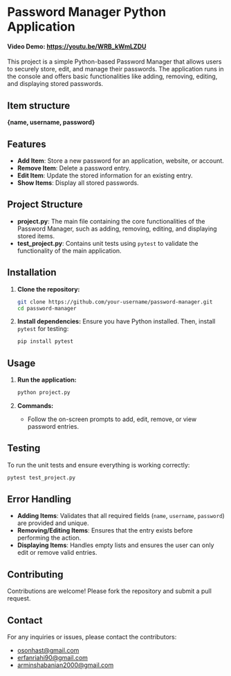 
# Password Manager Python Application
#### Video Demo:  <https://youtu.be/WRB_kWmLZDU>
This project is a simple Python-based Password Manager that allows users to securely store, edit, and manage their passwords. The application runs in the console and offers basic functionalities like adding, removing, editing, and displaying stored passwords.

## Item structure
**{name, username, password}**

## Features

- **Add Item**: Store a new password for an application, website, or account.
- **Remove Item**: Delete a password entry.
- **Edit Item**: Update the stored information for an existing entry.
- **Show Items**: Display all stored passwords.

## Project Structure

- **project.py**: The main file containing the core functionalities of the Password Manager, such as adding, removing, editing, and displaying stored items.
- **test_project.py**: Contains unit tests using `pytest` to validate the functionality of the main application.

## Installation

1. **Clone the repository:**
   ```bash
   git clone https://github.com/your-username/password-manager.git
   cd password-manager
   ```

2. **Install dependencies:**
   Ensure you have Python installed. Then, install `pytest` for testing:
   ```bash
   pip install pytest
   ```

## Usage

1. **Run the application:**
   ```bash
   python project.py
   ```

2. **Commands:**
   - Follow the on-screen prompts to add, edit, remove, or view password entries.

## Testing

To run the unit tests and ensure everything is working correctly:
```bash
pytest test_project.py
```

## Error Handling

- **Adding Items**: Validates that all required fields (`name`, `username`, `password`) are provided and unique.
- **Removing/Editing Items**: Ensures that the entry exists before performing the action.
- **Displaying Items**: Handles empty lists and ensures the user can only edit or remove valid entries.

## Contributing

Contributions are welcome! Please fork the repository and submit a pull request.

## Contact

For any inquiries or issues, please contact the contributors:

- osonhast@gmail.com
- erfanriahi90@gmail.com
- arminshabanian2000@gmail.com
